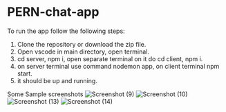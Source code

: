 # PERN-chat-app
To run the app follow the following steps:
1. Clone the repository or download the zip file.
2. Open vscode in main directory, open terminal.
3. cd server, npm i, open separate terminal on it do cd client, npm i.
4. on server terminal use command nodemon app, on client terminal npm start.
5. it should be up and running.

Some Sample screenshots
![Screenshot (9)](https://user-images.githubusercontent.com/78641018/234851006-e9bd29fd-a4f0-448c-bc4c-1414fce1e5ce.png)
![Screenshot (10)](https://user-images.githubusercontent.com/78641018/234851135-47155d98-6f96-474b-8ebc-b3b90ae4e394.png)
![Screenshot (13)](https://user-images.githubusercontent.com/78641018/234851340-d3efe6e5-5cef-4d80-9647-c99e0ac2d021.png)
![Screenshot (14)](https://user-images.githubusercontent.com/78641018/234851814-cff40473-34be-4f31-b01c-4660cc6dc415.png)
